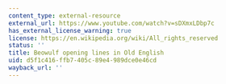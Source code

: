 ```yaml
---
content_type: external-resource
external_url: https://www.youtube.com/watch?v=sDXmxLDbp7c
has_external_license_warning: true
license: https://en.wikipedia.org/wiki/All_rights_reserved
status: ''
title: Beowulf opening lines in Old English
uid: d5f1c416-ffb7-405c-89e4-989dce0e46cd
wayback_url: ''
---
```


